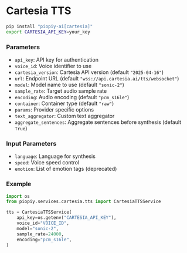 # Cartesia TTS

```bash
pip install "piopiy-ai[cartesia]"
export CARTESIA_API_KEY=your_key
```

### Parameters

- `api_key`: API key for authentication
- `voice_id`: Voice identifier to use
- `cartesia_version`: Cartesia API version (default `"2025-04-16"`)
- `url`: Endpoint URL (default `"wss://api.cartesia.ai/tts/websocket"`)
- `model`: Model name to use (default `"sonic-2"`)
- `sample_rate`: Target audio sample rate
- `encoding`: Audio encoding (default `"pcm_s16le"`)
- `container`: Container type (default `"raw"`)
- `params`: Provider specific options
- `text_aggregator`: Custom text aggregator
- `aggregate_sentences`: Aggregate sentences before synthesis (default `True`)

### Input Parameters

- `language`: Language for synthesis
- `speed`: Voice speed control
- `emotion`: List of emotion tags (deprecated)

### Example

```python
import os
from piopiy.services.cartesia.tts import CartesiaTTSService

tts = CartesiaTTSService(
    api_key=os.getenv("CARTESIA_API_KEY"),
    voice_id="VOICE_ID",
    model="sonic-2",
    sample_rate=24000,
    encoding="pcm_s16le",
)
```
